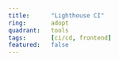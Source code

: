```yaml
---
title:      "Lighthouse CI"
ring:       adopt
quadrant:   tools
tags:       [ci/cd, frontend]
featured:   false
---
```

